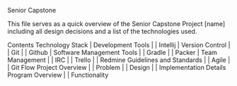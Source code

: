
Senior Capstone


  This file serves as a quick overview of the Senior Capstone Project [name]
including all design decisions and a list of the technologies used.

Contents
  Technology Stack
   | Development Tools
   |  | Intellij
   | Version Control
   |  | Git
   |  | Github
   | Software Management Tools
   |  | Gradle
   |  | Packer
   | Team Management
   |  | IRC
   |  | Trello
   |  | Redmine
  Guidelines and Standards
   |  | Agile
   |  | Git Flow
  Project Overview
   |  | Problem
   |  | Design
   |  | Implementation Details
  Program Overview
   |  | Functionality


